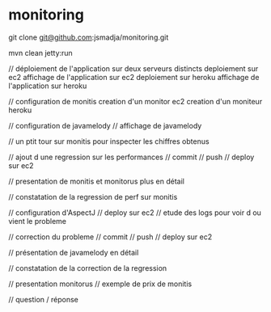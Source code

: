 monitoring
==========

git clone git@github.com:jsmadja/monitoring.git

mvn clean jetty:run

// déploiement de l'application sur deux serveurs distincts
deploiement sur ec2
affichage de l'application sur ec2
deploiement sur heroku
affichage de l'application sur heroku

// configuration de monitis
creation d'un monitor ec2
creation d'un moniteur heroku

// configuration de javamelody
// affichage de javamelody

// un ptit tour sur monitis pour inspecter les chiffres obtenus

// ajout d une regression sur les performances
// commit
// push
// deploy sur ec2

// presentation de monitis et monitorus plus en détail

// constatation de la regression de perf sur monitis

// configuration d'AspectJ
// deploy sur ec2
// etude des logs pour voir d ou vient le probleme

// correction du probleme
// commit
// push
// deploy sur ec2

// présentation de javamelody en détail

// constatation de la correction de la regression

// presentation monitorus
// exemple de prix de monitis

// question / réponse